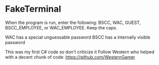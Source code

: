 # FakeTerminal
When the program is run, enter the following: BSCC, WAC, GUEST, BSCC_EMPLOYEE, or WAC_EMPLOYEE. Keep the caps.

WAC has a special unguessable password BSCC has a internally visible password

This was  my first C# code so don't criticize it Follow Western who helped with a decent chunk of code: https://github.com/WesternGamer

